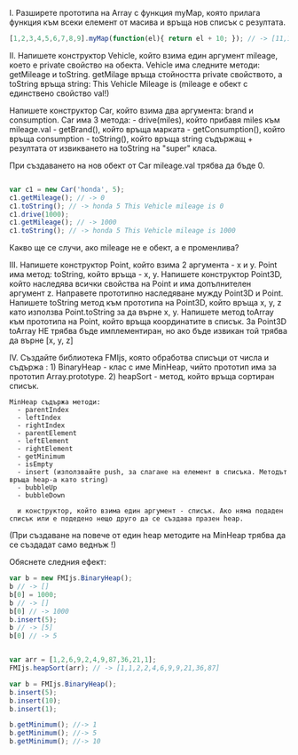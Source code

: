I. Разширете прототипа на Array с функция myMap, която прилага функция към всеки елемент от масива и връща нов списък с резултата.

```javascript
[1,2,3,4,5,6,7,8,9].myMap(function(el){ return el + 10; }); // -> [11,12,13,14,15,16,17,18,19]
```

II. Напишете конструктор Vehicle, който взима един аргумент mileage, което е private свойство на обекта. Vehicle има следните методи: getMileage и toString.
getMilage връща стойността private свойството, а toString връща string: This Vehicle Mileage is <mileage> (mileage e обект с единствено свойство val!)

Напишете конструктор Car, който взима два аргумента: brand и consumption. Car има 3 метода:
    - drive(miles), който прибавя miles към mileage.val
    - getBrand(), който връща марката
    - getConsumption(), който връща consumption
    - toString(), който връща string съдържащ <brand> <consumption> + резултата от извикването на toString на "super" класа.

При създаването на нов обект от Car mileage.val трябва да бъде 0.

```javascript

var c1 = new Car('honda', 5);
c1.getMileage(); // -> 0
c1.toString(); // -> honda 5 This Vehicle mileage is 0
c1.drive(1000);
c1.getMileage(); // -> 1000
c1.toString(); // -> honda 5 This Vehicle mileage is 1000

```
Какво ще се случи, ако mileage не e обект, а е променлива?

III. Напишете конструктор Point, който взима 2 аргумента - x и y. Point има метод: toString, който връща - x, y. Напишете конструктор Point3D, който наследява
всички свойства на Point и има допълнителен аргумент z. Направете прототипно наследяване муждy Point3D и Point.
Напишете toString метод към прототипа на Point3D, който връща x, y, z като използва Point.toString за да върне x, y.
Напишете метод toArray към прототипа на Point, който връща координатите в списък. За Point3D toArray НЕ трябва бъде имплементиран, но ако бъде извикан той трябва да върне [x, y, z]

IV. Създайте библиотека FMIjs, която обработва списъци от числа и съдържа :
    1) BinaryHeap - клас с име MinHeap, чийто прототип има за прототип Array.prototype.
    2) heapSort - метод, който връща сортиран списък.

    MinHeap съдържа методи:
      - parentIndex
      - leftIndex
      - rightIndex
      - parentElement
      - leftElement
      - rightElement
      - getMinimum
      - isEmpty
      - insert (използвайте push, за слагане на елемент в списъка. Методът връща heap-а като string)
      - bubbleUp
      - bubbleDown

      и конструктор, който взима един аргумент - списък. Ако няма подаден списък или е подедено нещо друго да се създава празен heap.

(При създаване на повече от един heap методите на MinHeap трябва да се създадат само веднъж !)

Обяснете следния ефект:
```javascript
var b = new FMIjs.BinaryHeap();
b // -> []
b[0] = 1000;
b // -> []
b[0] // -> 1000
b.insert(5);
b // -> [5]
b[0] // -> 5
```
```javascript

var arr = [1,2,6,9,2,4,9,87,36,21,1];
FMIjs.heapSort(arr); // -> [1,1,2,2,4,6,9,9,21,36,87]

var b = FMIjs.BinaryHeap();
b.insert(5);
b.insert(10);
b.insert(1);

b.getMinimum(); //-> 1
b.getMinimum(); //-> 5
b.getMinimum(); //-> 10

```